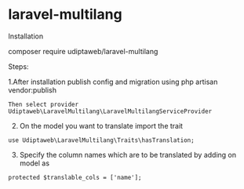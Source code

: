 # laravel-multilang

Installation

composer require udiptaweb/laravel-multilang

Steps:

  1.After installation publish config and migration using php artisan vendor:publish
  
    Then select provider Udiptaweb\LaravelMultilang\LaravelMultilangServiceProvider
    
  2. On the model you want to translate
    import the trait
    
    use Udiptaweb\LaravelMultilang\Traits\hasTranslation;
  3. Specify the column names which are to be translated by adding on model as 
    
    protected $translable_cols = ['name'];
  
